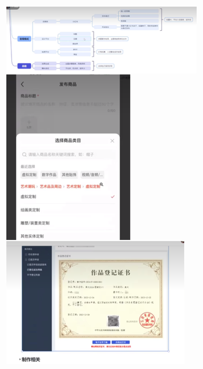 ![](../photo/Pasted%20image%2020250110170819.png)
![](../photo/Pasted%20image%2020250110171517.png)
![](../photo/Pasted%20image%2020250110171925.png)